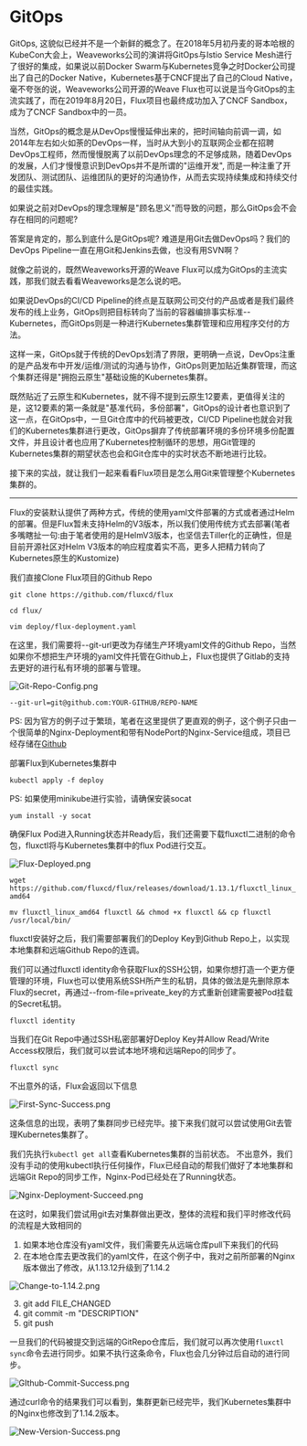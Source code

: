 # GitOps

GitOps, 这貌似已经并不是一个新鲜的概念了。在2018年5月初丹麦的哥本哈根的KubeCon大会上，Weaveworks公司的演讲将GitOps与Istio Service Mesh进行了很好的集成，如果说以前Docker Swarm与Kubernetes竞争之时Docker公司提出了自己的Docker Native，Kubernetes基于CNCF提出了自己的Cloud Native，毫不夸张的说，Weaveworks公司开源的Weave Flux也可以说是当今GitOps的主流实践了，而在2019年8月20日，Flux项目也最终成功加入了CNCF Sandbox，成为了CNCF Sandbox中的一员。

当然，GitOps的概念是从DevOps慢慢延伸出来的，把时间轴向前调一调，如2014年左右如火如荼的DevOps一样，当时从大到小的互联网企业都在招聘DevOps工程师，然而慢慢脱离了以前DevOps理念的不足够成熟，随着DevOps的发展，人们才慢慢意识到DevOps并不是所谓的"运维开发", 而是一种注重了开发团队、测试团队、运维团队的更好的沟通协作，从而去实现持续集成和持续交付的最佳实践。

如果说之前对DevOps的理念理解是"顾名思义"而导致的问题，那么GitOps会不会存在相同的问题呢?

答案是肯定的，那么到底什么是GitOps呢? 难道是用Git去做DevOps吗？我们的DevOps Pipeline一直在用Git和Jenkins去做，也没有用SVN啊？

就像之前说的，既然Weaveworks开源的Weave Flux可以成为GitOps的主流实践，那我们就去看看Weaveworks是怎么说的吧。

如果说DevOps的CI/CD Pipeline的终点是互联网公司交付的产品或者是我们最终发布的线上业务，GitOps则把目标转向了当前的容器编排事实标准--Kubernetes，而GitOps则是一种进行Kubernetes集群管理和应用程序交付的方法。

这样一来，GitOps就于传统的DevOps划清了界限，更明确一点说，DevOps注重的是产品发布中开发/运维/测试的沟通与协作，GitOps则更加贴近集群管理，而这个集群还得是"拥抱云原生"基础设施的Kubernetes集群。

既然贴近了云原生和Kubernetes，就不得不提到云原生12要素，更值得关注的是，这12要素的第一条就是"基准代码，多份部署"，GitOps的设计者也意识到了这一点，在GitOps中，一旦Git仓库中的代码被更改，CI/CD Pipeline也就会对我们的Kubernetes集群进行更改，GitOps摒弃了传统部署环境的多份环境多份配置文件，并且设计者也应用了Kubernetes控制循环的思想，用Git管理的Kubernetes集群的期望状态也会和Git仓库中的实时状态不断地进行比较。

接下来的实战，就让我们一起来看看Flux项目是怎么用Git来管理整个Kubernetes集群的。
***
Flux的安装默认提供了两种方式，传统的使用yaml文件部署的方式或者通过Helm的部署。但是Flux暂未支持Helm的V3版本，所以我们使用传统方式去部署(笔者多嘴瞎扯一句:由于笔者使用的是HelmV3版本，也坚信去Tiller化的正确性，但是目前开源社区对Helm V3版本的响应程度着实不高，更多人把精力转向了Kubernetes原生的Kustomize)

我们直接Clone Flux项目的Github Repo

`
git clone https://github.com/fluxcd/flux
`

`
cd flux/
`

`
vim deploy/flux-deployment.yaml
`

在这里，我们需要将--git-url更改为存储生产环境yaml文件的Github Repo，当然如果你不想把生产环境的yaml文件托管在Github上，Flux也提供了Gitlab的支持去更好的进行私有环境的部署与管理。

![Git-Repo-Config.png](imgs/Git-Repo-Config.png?raw=true)

`
--git-url=git@github.com:YOUR-GITHUB/REPO-NAME
`

PS: 因为官方的例子过于繁琐，笔者在这里提供了更直观的例子，这个例子只由一个很简单的Nginx-Deployment和带有NodePort的Nginx-Service组成，项目已经存储在[Github](https://github.com/youngercloud/flux-get-start-easy)

部署Flux到Kubernetes集群中

`
kubectl apply -f deploy
`

PS: 如果使用minikube进行实验，请确保安装socat

`
yum install -y socat
`

确保Flux Pod进入Running状态并Ready后，我们还需要下载fluxctl二进制的命令包，fluxctl将与Kubernetes集群中的flux Pod进行交互。

![Flux-Deployed.png](imgs/Flux-Deployed.png?raw=true)

`
wget https://github.com/fluxcd/flux/releases/download/1.13.1/fluxctl_linux_amd64
`

`
mv fluxctl_linux_amd64 fluxctl && chmod +x fluxctl && cp fluxctl /usr/local/bin/
`

fluxctl安装好之后，我们需要部署我们的Deploy Key到Github Repo上，以实现本地集群和远端Github Repo的连调。


我们可以通过fluxctl identity命令获取Flux的SSH公钥，如果你想打造一个更方便管理的环境，Flux也可以使用系统SSH所产生的私钥，具体的做法是先删除原本Flux的secret，再通过--from-file=priveate_key的方式重新创建需要被Pod挂载的Secret私钥。

`
fluxctl identity
`

当我们在Git Repo中通过SSH私密部署好Deploy Key并Allow Read/Write Access权限后，我们就可以尝试本地环境和远端Repo的同步了。

`
fluxctl sync
`

不出意外的话，Flux会返回以下信息

![First-Sync-Success.png](imgs/First-Sync-Success.png?raw=true)

这条信息的出现，表明了集群同步已经完毕。接下来我们就可以尝试使用Git去管理Kubernetes集群了。
 
我们先执行`kubectl get all`查看Kubernetes集群的当前状态。
不出意外，我们没有手动的使用kubectl执行任何操作，Flux已经自动的帮我们做好了本地集群和远端Git Repo的同步工作，Nginx-Pod已经处在了Running状态。

![Nginx-Deployment-Succeed.png](imgs/Nginx-Deployment-Succeed.png?raw=true)

在这时，如果我们尝试用git去对集群做出更改，整体的流程和我们平时修改代码的流程是大致相同的
1. 如果本地仓库没有yaml文件，我们需要先从远端仓库pull下来我们的代码
2. 在本地仓库去更改我们的yaml文件，在这个例子中，我对之前所部署的Nginx版本做出了修改，从1.13.12升级到了1.14.2

![Change-to-1.14.2.png](imgs/Change-to-1.14.2.png?raw=true)

3. git add FILE_CHANGED
4. git commit -m "DESCRIPTION"
5. git push

一旦我们的代码被提交到远端的GitRepo仓库后，我们就可以再次使用`fluxctl sync`命令去进行同步。如果不执行这条命令，Flux也会几分钟过后自动的进行同步。

![GIthub-Commit-Success.png](imgs/GIthub-Commit-Success.png?raw=true)

通过curl命令的结果我们可以看到，集群更新已经完毕，我们Kubernetes集群中的Nginx也修改到了1.14.2版本。

![New-Version-Success.png](imgs/New-Version-Success.png?raw=true)
